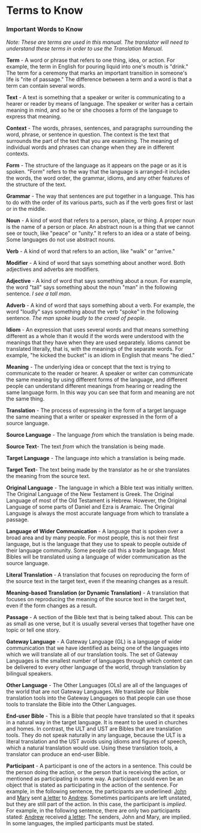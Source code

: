 # Terms to Know #

### Important Words to Know

*Note: These are terms are used in this manual. The translator will need to understand these terms in order to use the Translation Manual.*

**Term** - A word or phrase that refers to one thing, idea, or action. For example, the term in English for pouring liquid into one's mouth is "drink." The term for a ceremony that marks an important transition in someone's life is "rite of passage." The difference between a term and a word is that a term can contain several words.

**Text** - A text is something that a speaker or writer is communicating to a hearer or reader by means of language. The speaker or writer has a certain meaning in mind, and so he or she chooses a form of the language to express that meaning.

**Context** - The words, phrases, sentences, and paragraphs surrounding the word, phrase, or sentence in question. The context is the text that surrounds the part of the text that you are examining. The meaning of individual words and phrases can change when they are in different contexts.

**Form** - The structure of the language as it appears on the page or as it is spoken. "Form" refers to the way that the language is arranged-it includes the words, the word order, the grammar, idioms, and any other features of the structure of the text.

**Grammar** - The way that sentences are put together in a language. This has to do with the order of its various parts, such as if the verb goes first or last or in the middle.

**Noun** - A kind of word that refers to a person, place, or thing. A proper noun is the name of a person or place. An abstract noun is a thing that we cannot see or touch, like "peace" or "unity." It refers to an idea or a state of being. Some languages do not use abstract nouns.

**Verb** - A kind of word that refers to an action, like "walk" or "arrive."

**Modifier** - A kind of word that says something about another word. Both adjectives and adverbs are modifiers.

**Adjective** - A kind of word that says something about a noun. For example, the word "tall" says something about the noun "man" in the following sentence. *I see a tall man*.

**Adverb** - A kind of word that says something about a verb. For example, the word "loudly" says something about the verb "spoke" in the following sentence. *The man spoke loudly to the crowd of people*.

**Idiom** - An expression that uses several words and that means something different as a whole than it would if the words were understood with the meanings that they have when they are used separately. Idioms cannot be translated literally, that is, with the meanings of the separate words. For example, "he kicked the bucket" is an idiom in English that means "he died."

**Meaning** - The underlying idea or concept that the text is trying to communicate to the reader or hearer. A speaker or writer can communicate the same meaning by using different forms of the language, and different people can understand different meanings from hearing or reading the same language form. In this way you can see that form and meaning are not the same thing.

**Translation** - The process of expressing in the form of a target language the same meaning that a writer or speaker expressed in the form of a source language.

**Source Language** - The language *from* which the translation is being made.

**Source Text**- The text *from* which the translation is being made.

**Target Language** - The language *into* which a translation is being made.

**Target Text**- The text being made by the translator as he or she translates the meaning from the source text.

**Original Language** - The language in which a Bible text was initially written. The Original Language of the New Testament is Greek. The Original Language of most of the Old Testament is Hebrew. However, the Original Language of some parts of Daniel and Ezra is Aramaic. The Original Language is always the most accurate language from which to translate a passage.

**Language of Wider Communication** - A language that is spoken over a broad area and by many people. For most people, this is not their first language, but is the language that they use to speak to people outside of their language community. Some people call this a trade language. Most Bibles will be translated using a language of wider communication as the source language.

**Literal Translation** - A translation that focuses on reproducing the form of the source text in the target text, even if the meaning changes as a result.

**Meaning-based Translation (or Dynamic Translation)** - A translation that focuses on reproducing the meaning of the source text in the target text, even if the form changes as a result.

**Passage** - A section of the Bible text that is being talked about. This can be as small as one verse, but it is usually several verses that together have one topic or tell one story.

**Gateway Language** - A Gateway Language (GL) is a language of wider communication that we have identified as being one of the languages into which we will translate all of our translation tools. The set of Gateway Languages is the smallest number of languages through which content can be delivered to every other language of the world, through translation by bilingual speakers.

**Other Language** - The Other Languages (OLs) are all of the languages of the world that are not Gateway Languages. We translate our Bible translation tools into the Gateway Languages so that people can use those tools to translate the Bible into the Other Languages.

**End-user Bible** - This is a Bible that people have translated so that it speaks in a natural way in the target language. It is meant to be used in churches and homes. In contrast, the ULT and UST are Bibles that are translation tools. They do not speak naturally in any language, because the ULT is a literal translation and the UST avoids using idioms and figures of speech, which a natural translation would use. Using these translation tools, a translator can produce an end-user Bible.

**Participant** - A participant is one of the actors in a sentence. This could be the person doing the action, or the person that is receiving the action, or mentioned as participating in some way. A participant could even be an object that is stated as participating in the action of the sentence. For example, in the following sentence, the participants are underlined: <u>John</u> and <u>Mary</u> sent <u>a letter</u> to <u>Andrew</u>. Sometimes participants are left unstated, but they are still part of the action. In this case, the participant is *implied*. For example, in the following sentence, there are only two participants stated: <u>Andrew</u> received <u>a letter</u>. The senders, John and Mary, are implied. In some languages, the implied participants must be stated.